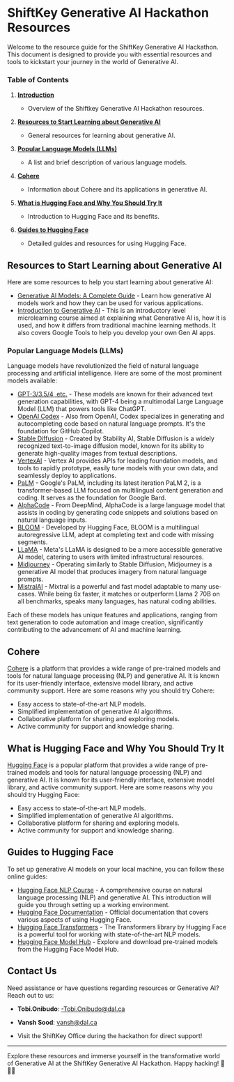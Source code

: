 # ShiftKey Generative AI Hackathon Resources

Welcome to the resource guide for the ShiftKey Generative AI Hackathon. This document is designed to provide you with essential resources and tools to kickstart your journey in the world of Generative AI.

### Table of Contents

1. **[Introduction](#introduction)**

   - Overview of the Shiftkey Generative AI Hackathon resources.

2. **[Resources to Start Learning about Generative AI](#resources-to-start-learning-about-generative-ai)**

   - General resources for learning about generative AI.

3. **[Popular Language Models (LLMs)](#popular-language-models-llms)**

   - A list and brief description of various language models.

4. **[Cohere](#cohere)**

   - Information about Cohere and its applications in generative AI.

5. **[What is Hugging Face and Why You Should Try It](#what-is-hugging-face-and-why-you-should-try-it)**

   - Introduction to Hugging Face and its benefits.

6. **[Guides to Hugging Face](#guides-to-hugging-face)**
   - Detailed guides and resources for using Hugging Face.

## Resources to Start Learning about Generative AI

Here are some resources to help you start learning about generative AI:

- [Generative AI Models: A Complete Guide](https://www.eweek.com/artificial-intelligence/generative-ai-model/) - Learn how generative AI models work and how they can be used for various applications.
- [Introduction to Generative AI](https://www.cloudskillsboost.google/course_templates/536) - This is an introductory level microlearning course aimed at explaining what Generative AI is, how it is used, and how it differs from traditional machine learning methods. It also covers Google Tools to help you develop your own Gen AI apps.

### Popular Language Models (LLMs)

Language models have revolutionized the field of natural language processing and artificial intelligence. Here are some of the most prominent models available:

- [GPT-3/3.5/4, etc.](https://openai.com/product) - These models are known for their advanced text generation capabilities, with GPT-4 being a multimodal Large Language Model (LLM) that powers tools like ChatGPT.
- [OpenAI Codex](https://openai.com/blog/openai-codex) - Also from OpenAI, Codex specializes in generating and autocompleting code based on natural language prompts. It's the foundation for GitHub Copilot.
- [Stable Diffusion](https://stability.ai/) - Created by Stability AI, Stable Diffusion is a widely recognized text-to-image diffusion model, known for its ability to generate high-quality images from textual descriptions.
- [VertexAI](https://cloud.google.com/generative-ai-studio?hl=en) - Vertex AI provides APIs for leading foundation models, and tools to rapidly prototype, easily tune models with your own data, and seamlessly deploy to applications.
- [PaLM](https://ai.google/discover/palm2/) - Google's PaLM, including its latest iteration PaLM 2, is a transformer-based LLM focused on multilingual content generation and coding. It serves as the foundation for Google Bard.
- [AlphaCode](https://deepmind.google/discover/blog/competitive-programming-with-alphacode/) - From DeepMind, AlphaCode is a large language model that assists in coding by generating code snippets and solutions based on natural language inputs.
- [BLOOM](https://huggingface.co/bigscience/bloom) - Developed by Hugging Face, BLOOM is a multilingual autoregressive LLM, adept at completing text and code with missing segments.
- [LLaMA](https://ai.meta.com/llama/) - Meta's LLaMA is designed to be a more accessible generative AI model, catering to users with limited infrastructural resources.
- [Midjourney](https://path-to-midjourney) - Operating similarly to Stable Diffusion, Midjourney is a generative AI model that produces imagery from natural language prompts.
- [MistralAI](https://huggingface.co/mistralai) - Mixtral is a powerful and fast model adaptable to many use-cases. While being 6x faster, it matches or outperform Llama 2 70B on all benchmarks, speaks many languages, has natural coding abilities.

Each of these models has unique features and applications, ranging from text generation to code automation and image creation, significantly contributing to the advancement of AI and machine learning.

## Cohere

[Cohere](https://cohere.ai/) is a platform that provides a wide range of pre-trained models and tools for natural language processing (NLP) and generative AI. It is known for its user-friendly interface, extensive model library, and active community support. Here are some reasons why you should try Cohere:

- Easy access to state-of-the-art NLP models.
- Simplified implementation of generative AI algorithms.
- Collaborative platform for sharing and exploring models.
- Active community for support and knowledge sharing.

## What is Hugging Face and Why You Should Try It

[Hugging Face](https://huggingface.co/) is a popular platform that provides a wide range of pre-trained models and tools for natural language processing (NLP) and generative AI. It is known for its user-friendly interface, extensive model library, and active community support. Here are some reasons why you should try Hugging Face:

- Easy access to state-of-the-art NLP models.
- Simplified implementation of generative AI algorithms.
- Collaborative platform for sharing and exploring models.
- Active community for support and knowledge sharing.

## Guides to Hugging Face

To set up generative AI models on your local machine, you can follow these online guides:

- [Hugging Face NLP Course](https://huggingface.co/learn/nlp-course/chapter0/1) - A comprehensive course on natural language processing (NLP) and generative AI. This introduction will guide you through setting up a working environment.
- [Hugging Face Documentation](https://huggingface.co/docs) - Official documentation that covers various aspects of using Hugging Face.
- [Hugging Face Transformers](https://huggingface.co/transformers/) - The Transformers library by Hugging Face is a powerful tool for working with state-of-the-art NLP models.
- [Hugging Face Model Hub](https://huggingface.co/models) - Explore and download pre-trained models from the Hugging Face Model Hub.


## Contact Us

Need assistance or have questions regarding resources or Generative AI? Reach out to us:

- **Tobi.Onibudo**: -Tobi.Onibudo@dal.ca
- **Vansh Sood**: vansh@dal.ca

- Visit the ShiftKey Office during the hackathon for direct support!

---

Explore these resources and immerse yourself in the transformative world of Generative AI at the ShiftKey Generative AI Hackathon. Happy hacking! 🌟🌐🚀
